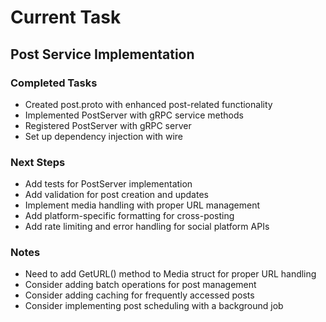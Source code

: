 # Current Task

## Post Service Implementation

### Completed Tasks
- Created post.proto with enhanced post-related functionality
- Implemented PostServer with gRPC service methods
- Registered PostServer with gRPC server
- Set up dependency injection with wire

### Next Steps
- Add tests for PostServer implementation
- Add validation for post creation and updates
- Implement media handling with proper URL management
- Add platform-specific formatting for cross-posting
- Add rate limiting and error handling for social platform APIs

### Notes
- Need to add GetURL() method to Media struct for proper URL handling
- Consider adding batch operations for post management
- Consider adding caching for frequently accessed posts
- Consider implementing post scheduling with a background job 